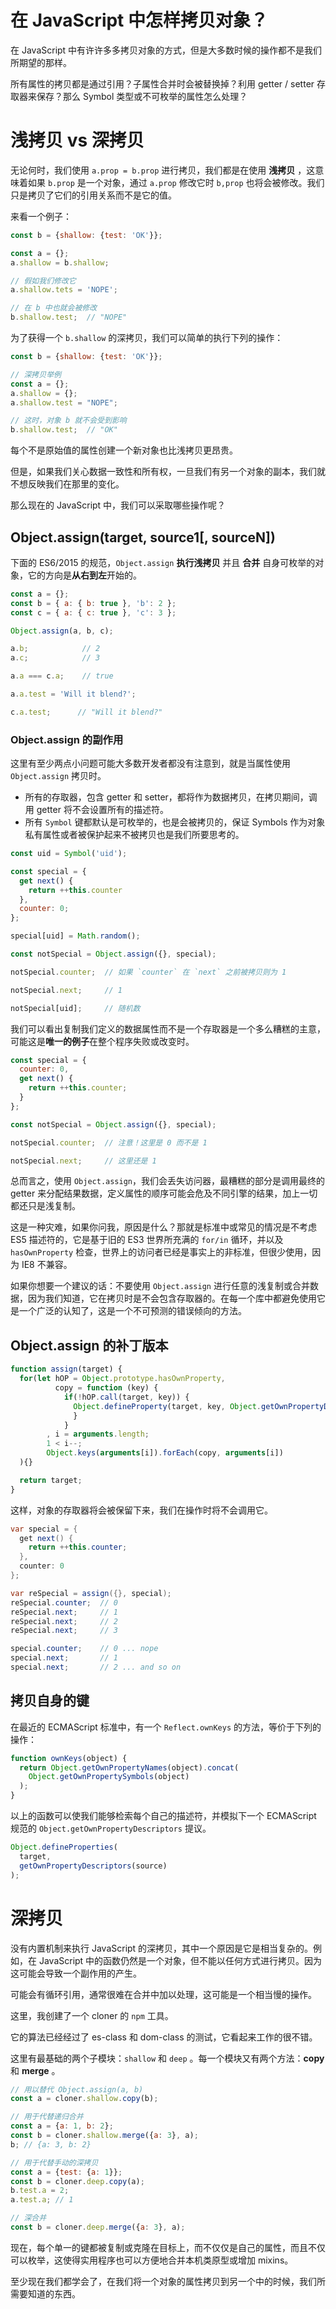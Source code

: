 # 在 JavaScript 中怎样拷贝对象？

在 JavaScript 中有许许多多拷贝对象的方式，但是大多数时候的操作都不是我们所期望的那样。

所有属性的拷贝都是通过引用？子属性合并时会被替换掉？利用 getter / setter 存取器来保存？那么 Symbol 类型或不可枚举的属性怎么处理？

# 浅拷贝 vs 深拷贝

无论何时，我们使用 `a.prop = b.prop` 进行拷贝，我们都是在使用 **浅拷贝** ，这意味着如果 `b.prop` 是一个对象，通过 `a.prop` 修改它时 `b,prop` 也将会被修改。我们只是拷贝了它们的引用关系而不是它的值。

来看一个例子：

```javascript
const b = {shallow: {test: 'OK'}};

const a = {};
a.shallow = b.shallow;

// 假如我们修改它
a.shallow.tets = 'NOPE';

// 在 b 中也就会被修改
b.shallow.test;  // "NOPE"
```

为了获得一个 `b.shallow` 的深拷贝，我们可以简单的执行下列的操作：

```javascript
const b = {shallow: {test: 'OK'}};

// 深拷贝举例
const a = {};
a.shallow = {};
a.shallow.test = "NOPE";

// 这时，对象 b 就不会受到影响
b.shallow.test;  // "OK"
```

每个不是原始值的属性创建一个新对象也比浅拷贝更昂贵。

但是，如果我们关心数据一致性和所有权，一旦我们有另一个对象的副本，我们就不想反映我们在那里的变化。

那么现在的 JavaScript 中，我们可以采取哪些操作呢？

## Object.assign(target, source1[, sourceN])

下面的 ES6/2015 的规范，`Object.assign` **执行浅拷贝** 并且 **合并** 自身可枚举的对象，它的方向是**从右到左**开始的。

```javascript
const a = {};
const b = { a: { b: true }, 'b': 2 };
const c = { a: { c: true }, 'c': 3 };

Object.assign(a, b, c);

a.b;            // 2
a.c;            // 3

a.a === c.a;    // true

a.a.test = 'Will it blend?';

c.a.test;      // "Will it blend?"
```

### Object.assign 的副作用

这里有至少两点小问题可能大多数开发者都没有注意到，就是当属性使用 `Object.assign` 拷贝时。

- 所有的存取器，包含 getter 和 setter，都将作为数据拷贝，在拷贝期间，调用 getter 将不会设置所有的描述符。
- 所有 `Symbol` 键都默认是可枚举的，也是会被拷贝的，保证 Symbols 作为对象私有属性或者被保护起来不被拷贝也是我们所要思考的。

```javascript
const uid = Symbol('uid');

const special = {
  get next() {
    return ++this.counter
  },
  counter: 0;
};

special[uid] = Math.random();

const notSpecial = Object.assign({}, special);

notSpecial.counter;  // 如果 `counter` 在 `next` 之前被拷贝则为 1

notSpecial.next;     // 1

notSpecial[uid];     // 随机数
```

我们可以看出复制我们定义的数据属性而不是一个存取器是一个多么糟糕的主意，可能这是**唯一的例子**在整个程序失败或改变时。

```javascript
const special = {
  counter: 0,
  get next() {
    return ++this.counter;
  }
};

const notSpecial = Object.assign({}, special);

notSpecial.counter;  // 注意！这里是 0 而不是 1

notSpecial.next;     // 这里还是 1
```

总而言之，使用 `Object.assign`，我们会丢失访问器，最糟糕的部分是调用最终的 getter 来分配结果数据，定义属性的顺序可能会危及不同引擎的结果，加上一切都还只是浅复制。

这是一种灾难，如果你问我，原因是什么？那就是标准中或常见的情况是不考虑 ES5 描述符的，它是基于旧的 ES3 世界所充满的 `for/in` 循环，并以及`hasOwnProperty` 检查，世界上的访问者已经是事实上的非标准，但很少使用，因为 IE8 不兼容。

如果你想要一个建议的话：不要使用 `Object.assign` 进行任意的浅复制或合并数据，因为我们知道，它在拷贝时是不会包含存取器的。在每一个库中都避免使用它是一个广泛的认知了，这是一个不可预测的错误倾向的方法。

## Object.assign 的补丁版本

```javascript
function assign(target) {
  for(let hOP = Object.prototype.hasOwnProperty,
          copy = function (key) {
            if(!hOP.call(target, key)) {
              Object.defineProperty(target, key, Object.getOwnPropertyDescriptor(this, key))
              }
            }
        , i = arguments.length;
        1 < i--;
        Object.keys(arguments[i]).forEach(copy, arguments[i])
  ){}

  return target;
}
```

这样，对象的存取器将会被保留下来，我们在操作时将不会调用它。

```java
var special = {
  get next() {
    return ++this.counter;
  },
  counter: 0
};

var reSpecial = assign({}, special);
reSpecial.counter;  // 0
reSpecial.next;     // 1
reSpecial.next;     // 2
reSpecial.next;     // 3

special.counter;    // 0 ... nope
special.next;       // 1
special.next;       // 2 ... and so on
```

## 拷贝自身的键

在最近的 ECMAScript 标准中，有一个 `Reflect.ownKeys` 的方法，等价于下列的操作：

```javascript
function ownKeys(object) {
  return Object.getOwnPropertyNames(object).concat(
    Object.getOwnPropertySymbols(object)
  );
}
```

以上的函数可以使我们能够检索每个自己的描述符，并模拟下一个 ECMAScript 规范的 `Object.getOwnPropertyDescriptors` 提议。

```javascript
Object.defineProperties(
  target,
  getOwnPropertyDescriptors(source)
);
```



# 深拷贝

没有内置机制来执行 JavaScript 的深拷贝，其中一个原因是它是相当复杂的。例如，在 JavaScript 中的函数仍然是一个对象，但不能以任何方式进行拷贝。因为这可能会导致一个副作用的产生。

可能会有循环引用，通常很难在合并中加以处理，这可能是一个相当慢的操作。

这里，我创建了一个 cloner 的 `npm` 工具。

它的算法已经经过了 es-class 和 dom-class 的测试，它看起来工作的很不错。

这里有最基础的两个子模块：`shallow` 和 `deep` 。每一个模块又有两个方法：**copy** 和 **merge** 。

```javascript
// 用以替代 Object.assign(a, b)
const a = cloner.shallow.copy(b);

// 用于代替递归合并
const a = {a: 1, b: 2};
const b = cloner.shallow.merge({a: 3}, a);
b; // {a: 3, b: 2}

// 用于代替手动的深拷贝
const a = {test: {a: 1}};
const b = cloner.deep.copy(a);
b.test.a = 2;
a.test.a; // 1

// 深合并
const b = cloner.deep.merge({a: 3}, a);
```

现在，每个单一的键都被复制或克隆在目标上，而不仅仅是自己的属性，而且不仅可以枚举，这使得实用程序也可以方便地合并本机类原型或增加 mixins。

至少现在我们都学会了，在我们将一个对象的属性拷贝到另一个中的时候，我们所需要知道的东西。

